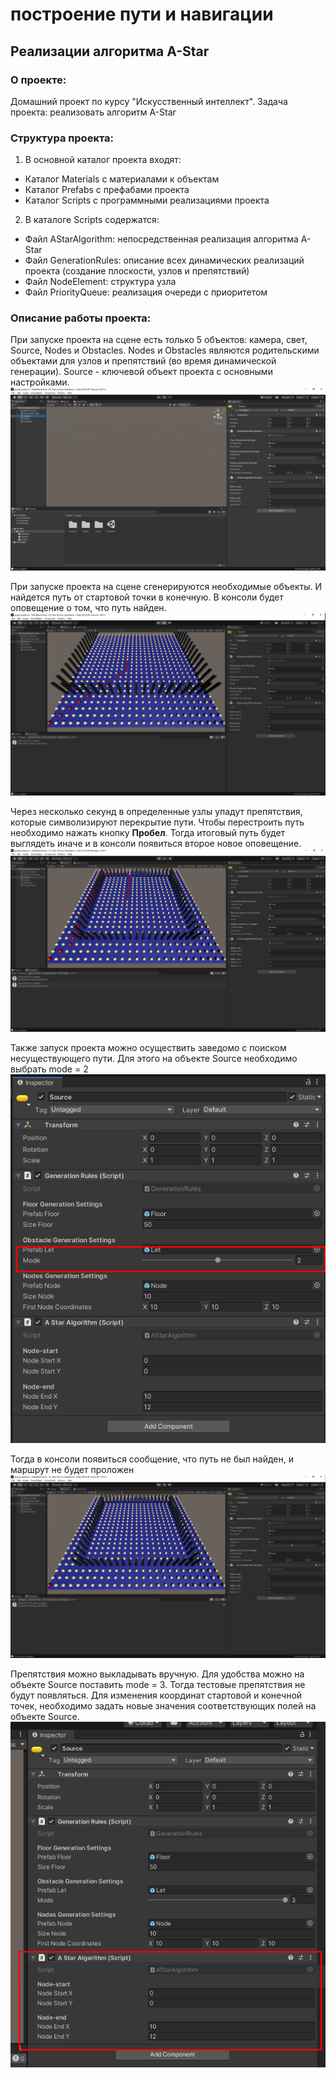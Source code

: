 # построение пути и навигации
## Реализации алгоритма A-Star
### О проекте:
Домашний проект по курсу "Искусственный интеллект".
Задача проекта: реализовать алгоритм A-Star

### Структура проекта:
1. В основной каталог проекта входят:
* Каталог Materials с материалами к объектам
* Каталог Prefabs с префабами проекта
* Каталог Scripts с программными реализациями проекта
2. В каталоге Scripts содержатся:
* Файл AStarAlgorithm: непосредственная реализация алгоритма A-Star
* Файл GenerationRules: описание всех динамических реализаций проекта (создание плоскости, узлов и препятствий)
* Файл NodeElement: структура узла
* Файл PriorityQueue: реализация очереди с приоритетом

### Описание работы проекта:
При запуске проекта на сцене есть только 5 объектов: камера, свет, Source, Nodes и Obstacles.
Nodes и Obstacles являются родительскими объектами для узлов и препятствий (во время динамической генерации).
Source - ключевой объект проекта с основными настройками.
![screen1](/Screen/1.png)

При запуске проекта на сцене сгенерируются необходимые объекты. И найдется путь от стартовой точки в конечную. В консоли будет оповещение о том, что путь найден.
![screen2](/Screen/2.png)

Через несколько секунд в определенные узлы упадут препятствия, которые символизируют перекрытие пути. Чтобы перестроить путь необходимо нажать кнопку **Пробел**. Тогда итоговый путь будет выглядеть иначе и в консоли появиться второе новое оповещение.
![screen3](/Screen/3.png)

Также запуск проекта можно осуществить заведомо с поиском несуществующего пути. Для этого на объекте Source необходимо выбрать mode = 2
![screen4](/Screen/4.png)

Тогда в консоли появиться сообщение, что путь не был найден, и маршрут не будет проложен
![screen5](/Screen/5.png)

Препятствия можно выкладывать вручную. Для удобства можно на объекте Source поставить mode = 3. Тогда тестовые препятствия не будут появляться.
Для изменения координат стартовой и конечной точек, необходимо задать новые значения соответствующих полей на объекте Source.
![screen6](/Screen/6.png)
